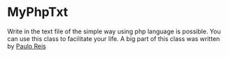 # MyPhpTxt
<p>
Write in the text file of the simple way using php language is possible. You can use this class to facilitate your life.
A big part of this class was written by <a href="https://www.facebook.com/pauloreisprofissional" targe="_blank">Paulo Reis</a>
</p>

